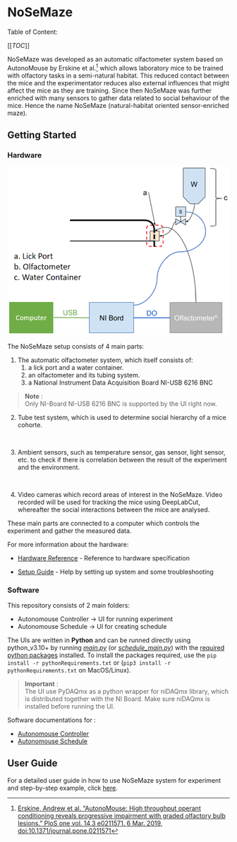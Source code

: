 # NoSeMaze

Table of Content:

[[_TOC_]]

NoSeMaze was developed as an automatic olfactometer system based on AutonoMouse by Erskine et al.[^1] which allows laboratory mice to be trained with olfactory tasks in a semi-natural habitat. This reduced contact between the mice and the experimentator reduces also external influences that might affect the mice as they are training. Since then NoSeMaze was further enriched with many sensors to gather data related to social behaviour of the mice. Hence the name NoSeMaze (natural-habitat oriented sensor-enriched maze).

[^1]: [Erskine, Andrew et al. “AutonoMouse: High throughput operant conditioning reveals progressive impairment with graded olfactory bulb lesions.” PloS one vol. 14,3 e0211571. 6 Mar. 2019, doi:10.1371/journal.pone.0211571](https://www.ncbi.nlm.nih.gov/pmc/articles/PMC6402634/)

## Getting Started

### Hardware

![overviewAutoOlfactometer](/Documentation/images/systemOverview.PNG)

The NoSeMaze setup consists of 4 main parts:

1. The automatic olfactometer system, which itself consists of:
    1. a lick port and a water container.
    2. an olfactometer and its tubing system.
    3. a National Instrument Data Acquisition Board NI-USB 6216 BNC

> **Note** :  
> Only NI-Board NI-USB 6216 BNC is supported by the UI right now.

2. Tube test system, which is used to determine social hierarchy of a mice cohorte.
</br>

3. Ambient sensors, such as temperature sensor, gas sensor, light sensor, etc. to check if there is correlation between the result of the experiment and the environment.
</br>

4. Video cameras which record areas of interest in the NoSeMaze. Video recorded will be used for tracking the mice using DeepLabCut, whereafter the social interactions between the mice are analysed.

These main parts are connected to a computer which controls the experiment and gather the measured data.

For more information about the hardware:

- [Hardware Reference](/Documentation/hardwareReference.md) - Reference to hardware specification

- [Setup Guide](/Documentation/setupGuide.md) - Help by setting up system and some troubleshooting

### Software

This repository consists of 2 main folders:

- Autonomouse Controller &rarr; UI for running experiment
- Autonomouse Schedule &rarr; UI for creating schedule

The UIs are written in **Python** and can be runned directly using python_v3.10+ by running [*main.py*](/Autonomouse%20Controller/main.py) (or [*schedule_main.py*](/Autonomouse%20Schedule/scheduleMain.py)) with the [required python packages](/pythonRequirements.txt) installed. To install the packages required, use the `pip install -r pythonRequirements.txt` or (`pip3 install -r pythonRequirements.txt` on MacOS/Linux).

> **Important** :  
> The UI use PyDAQmx as a python wrapper for niDAQmx library, which is distributed together with the NI Board. Make sure niDAQmx is installed before running the UI.

Software documentations for :

- [Autonomouse Controller](/Autonomouse%20Controller/README.md)
- [Autonomouse Schedule](/Autonomouse%20Schedule/README.md)

## User Guide

For a detailed user guide in how to use NoSeMaze system for experiment and step-by-step example, click [here](/Documentation/userGuide.md).
